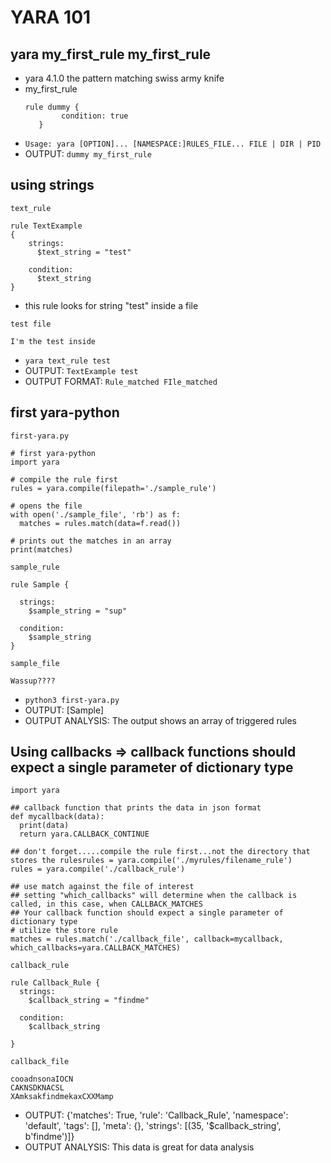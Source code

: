 # YARA 101 

## yara my_first_rule my_first_rule 
- yara 4.1.0 the pattern matching swiss army knife
- my_first_rule
  ```
  rule dummy { 
          condition: true 
     }
  ```
- ```Usage: yara [OPTION]... [NAMESPACE:]RULES_FILE... FILE | DIR | PID```
- OUTPUT: ```dummy my_first_rule```

## using strings
```
text_rule

rule TextExample
{
	strings:
	  $text_string = "test"

	condition:
	  $text_string
}
```
- this rule looks for string "test" inside a file

```
test file

I'm the test inside
```
- ```yara text_rule test```
- OUTPUT: ```TextExample test```
- OUTPUT FORMAT: ```Rule_matched FIle_matched```

## first yara-python
```
first-yara.py

# first yara-python
import yara

# compile the rule first
rules = yara.compile(filepath='./sample_rule')

# opens the file
with open('./sample_file', 'rb') as f:
  matches = rules.match(data=f.read())

# prints out the matches in an array
print(matches)
```

```
sample_rule

rule Sample {
	
  strings:
    $sample_string = "sup"

  condition:
    $sample_string   
}
```
```
sample_file

Wassup????
```
- ```python3 first-yara.py```
- OUTPUT: [Sample]
- OUTPUT ANALYSIS: The output shows an array of triggered rules

## Using callbacks => callback functions should expect a single parameter of dictionary type
```
import yara

## callback function that prints the data in json format
def mycallback(data):
  print(data)
  return yara.CALLBACK_CONTINUE
 
## don't forget.....compile the rule first...not the directory that stores the rulesrules = yara.compile('./myrules/filename_rule')
rules = yara.compile('./callback_rule')

## use match against the file of interest
## setting "which_callbacks" will determine when the callback is called, in this case, when CALLBACK_MATCHES
## Your callback function should expect a single parameter of dictionary type
# utilize the store rule 
matches = rules.match('./callback_file', callback=mycallback, which_callbacks=yara.CALLBACK_MATCHES)
```
```
callback_rule

rule Callback_Rule {
  strings: 
    $callback_string = "findme"

  condition:
    $callback_string

}
```

```
callback_file

cooadnsonaIOCN
CAKNSDKNACSL
XAmksakfindmekaxCXXMamp
```
- OUTPUT: {'matches': True, 'rule': 'Callback_Rule', 'namespace': 'default', 'tags': [], 'meta': {}, 'strings': [(35, '$callback_string', b'findme')]}
- OUTPUT ANALYSIS: This data is great for data analysis
